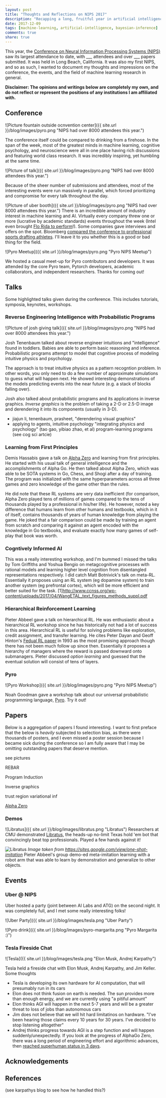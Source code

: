 ```yaml
---
layout: post
title: "Thoughts and Reflections on NIPS 2017"
description: "Recapping a long, fruitful year in artificial intelligence"
date: 2017-12-09
tags: [machine-learning, artificial-intelligence, bayesian-inference]
comments: true
share: true
---
```


This year, the [Conference on Neural Information Processing Systems (NIPS)](https://nips.cc) saw its largest attendance to date, with ___ attendees and over ___ papers submitted. It was held in Long Beach, California. It was also my first NIPS, and so as such, I wanted to document my thoughts and impressions on the conference, the events, and the field of machine learning research in general.

**Disclaimer: The opinions and writings below are completely my own, and do not reflect or represent the positions of any institutions I am affiliated with.**

## Conference

![Picture fountain outside ocnvention center]({{ site.url }}/blog/images/pyro.png "NIPS had over 8000 attendees this year.")

The conference itself could be compared to drinking from a firehose.  In the span of the week, most of the greatest minds in machine learning, cognitive psychology, and neuroscience were all in one place having rich discussions and featuring world class research.  It was incredibly inspiring, yet humbling at the same time.

![PIcture of talk]({{ site.url }}/blog/images/pyro.png "NIPS had over 8000 attendees this year.")

Because of the sheer number of submissions and attendees, most of the interesting events were run massively in parallel, which forced prioritizing and compromise for every talk throughout the day.

![PIcture of uber booth]({{ site.url }}/blog/images/pyro.png "NIPS had over 8000 attendees this year.")
There is an incredible amount of industry interest in machine learning and AI.  Virtually every company threw one or more (lucrative by academic standards) events throughout the week (Intel even brought [Flo Rida to perform](https://twitter.com/hardmaru/status/937223816358412288)!).  Some companies gave interviews and offers on the spot.  Bloomberg [compared the conference to professional sports drafting athletes](https://www.bloomberg.com/news/articles/2017-12-06/demand-for-ai-talent-turns-once-staid-conference-into-draft-day).  I'll leave it to you whether this is a good or bad thing for the field.

![Pyro Meetup]({{ site.url }}/blog/images/pyro.png "Pyro NIPS Meetup")

We hosted a casual meet-up for Pyro contributors and developers.  It was attended by the core Pyro team, Pytorch developers, academic collaborators, and independent researchers. Thanks for coming out!

## Talks

Some highlighted talks given during the conference. This includes tutorials, symposia, keynotes, workshops.

### Reverse Engineering Intelligence with Probabilistic Programs

![PIcture of josh giving talk]({{ site.url }}/blog/images/pyro.png "NIPS had over 8000 attendees this year.")

Josh Tenenbaum talked about reverse engineer intuitions and "intelligence" found in toddlers.  Babies are able to perform basic reasoning and inference.  Probabilistic programs attempt to model that cognitive process of modeling intuitive physics and psychology.

The approach is to treat intuitive physics as a pattern recogntion problem.
 In other words, you only need to do a few number of approximate simulations to guess what will happen next.  He showed interesting demonstrations of the models predicting events into the near future (e.g. a stack of blocks falling over).

 Josh also talked about probabilistic programs and its applications in inverse graphics.  *Inverse graphics* is the problem of taking a 2-D or 2.5-D image and derendering it into its components (usually in 3-D).

- jiajun li, tenenbaum, prasheet, "derendering visual graphics"
- applying to agents, intuitive psychology "integrating physics and psychology" (tao gao, yibiao zhao, et al)
program-learning programs (see cog sci artcie)

### Learning from First Principles

Demis Hassabis gave a talk on [Alpha Zero](https://arxiv.org/abs/1712.01815) and learning from first principles.  He started with his usual talk of general intelligence and the accomplishments of Alpha Go.  He then talked about Alpha Zero, which was able to be SOTA systems in Go, Chess, and Shogi after a day of training.  The program was initialized with the same hyperparameters across all three games and zero knowledge of the game other than the rules.

He did note that these RL systems are very data inefficient (for comparison, Alpha Zero played tens of millions of games compared to the tens of thousands played by a professional in his/her life). He however, noted a key difference that humans learn from other humans and textbooks, which in it of itself, contains thousands of years of human knowledge from playing the game. He joked that a fair comparison could be made by training an agent from scratch and comparing it against an agent encoded with the knowledge in Go textbooks, and evaluate exactly how many games of self-play that book was worth.

### Cogntively Informed AI

This was a really interesting workshop, and I'm bummed I missed the talks by Tom Griffiths and Yoshua Bengio on metagcognitive processes with rational models and learning higher level cognition from disentangled representations respectively.  I did catch Matt Botnivick's talk on meta-RL.  Essentially it proposes using an RL system (eg dopamine system) to train another system (eg prefrontal cortex), which will be more efficient and better suited for the task.
[1]http://www.ccnss.org/wp-content/uploads/2017/04/WangETAL_text_figures_methods_suppl.pdf

### Hierarchical Reinforcement Learning

Pieter Abbeel gave a talk on hierarchical RL.  He was enthusiastic about a hierarchical RL workshop since he has historically not had a lot of success in this area. Hierarchical RL is useful for solving problems like exploration, credit assignment, and transfer learning.  He cites Peter Dayan and Geoff Hinton's [Fedual RL paper](http://www.cs.toronto.edu/~fritz/absps/dh93.pdf) in 1993 as the most promising approach though there has not been much follow up since then.  Essentially it proposes a hierarchy of managers where the reward is passed downward onto submanagers.  Pieter discussed *option learning* and guessed that the eventual solution will consist of tens of layers.

### Pyro
![Pyro Workshop]({{ site.url }}/blog/images/pyro.png "Pyro NIPS Meetup")

Noah Goodman gave a workshop talk about our universal probabilistic programming language, [Pyro](http://pyro.ai).  Try it out!

## Papers

Below is a aggregation of papers I found interesting.  I want to first preface that the below is *heavily* subjected to selection bias, as there were thousands of posters, and I even missed a poster session because I became sick during the conference so I am fully aware that I may be omitting outstanding papers that deserve mention.

see pictures

REBAR

Program Induction

Inverse graphics

trust region variational inf

[Alpha Zero](https://arxiv.org/abs/1712.01815)



### Demos

![Libratus]({{ site.url }}/blog/images/libratus.png "Libratus")
Researchers at CMU demonstrated [Libratus](https://www.ijcai.org/proceedings/2017/0772.pdf), the heads-up no-limit Texas hold 'em bot that convincingly beat top professionals.  Played a few hands against it!

![Libratus](http://people.eecs.berkeley.edu/~cbfinn/_files/imitationsmall.gif "Robot")
*Image taken from https://sites.google.com/view/one-shot-imitation*
Pieter Abbeel's group demo-ed meta-imitation learning with a robot arm that was able to learn by demonstration and generalize to other objects.



## Events
### Uber @ NIPS
Uber hosted a party (joint between AI Labs and ATG) on the second night. It was completely full, and I met some really interesting folks!

![Uber Party]({{ site.url }}/blog/images/tesla.png "Uber Party")

![Pyro drink]({{ site.url }}/blog/images/pyro-margarita.png "Pyro Margarita :)")

### Tesla Fireside Chat
![Tesla]({{ site.url }}/blog/images/tesla.png "Elon Musk, Andrej Karpathy")

Tesla held a fireside chat with Elon Musk, Andrej Karpathy, and Jim Keller.  Some thoughts

* Tesla is developing its own hardware for AI computation, that will presumably run in its cars
* Elon does not think fusion on earth is needed. The sun provides more than enough energy, and we are currently using "a pitiful amount"
* Elon thinks AGI will happen in the next 5-7 years and will be a greater threat to loss of jobs than autonomous cars
* Jim does not believe that we will hit hard limitatinos on hardware. "I've been hearing those claims every 10 years for 30 years. I've decided to stop listening altogether"
* Andrej thinks progress towards AGI is a step function and will happen suddenly/unexpectedly.  If you look at the progress of AlphaGo Zero, there was a long period of engineering effort and algorithmic advances, then [reached superhuman status in 3 days](https://deepmind.com/blog/alphago-zero-learning-scratch/).

## Acknowledgements



## References
(see karpathys blog to see how he handled this?)
